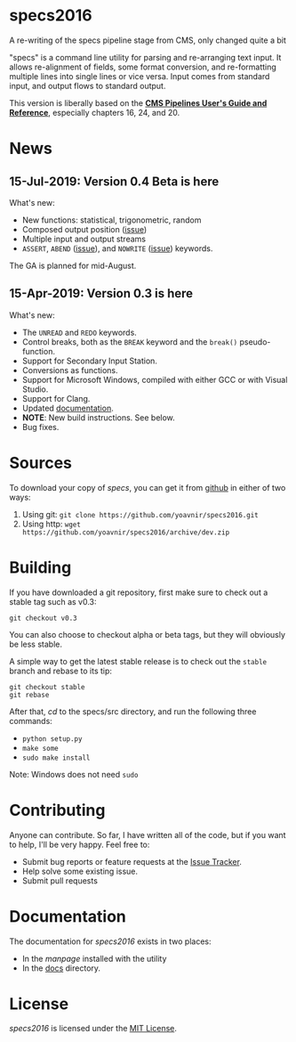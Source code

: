 # specs2016
A re-writing of the specs pipeline stage from CMS, only changed quite a bit

"specs" is a command line utility for parsing and re-arranging text
input. It allows re-alignment of fields, some format conversion, and
re-formatting multiple lines into single lines or vice versa. Input
comes from standard input, and output flows to standard output.

This version is liberally based on the [**CMS Pipelines User's Guide and Reference**](https://publib.boulder.ibm.com/epubs/pdf/hcsj0c30.pdf), especially chapters 16, 24, and 20.

News
====
15-Jul-2019: Version 0.4 Beta is here
-------------------------------------
What's new:
* New functions: statistical, trigonometric, random
* Composed output position ([issue](https://github.com/yoavnir/specs2016/issues/47))
* Multiple input and output streams
* `ASSERT`, `ABEND` ([issue](https://github.com/yoavnir/specs2016/issues/78)), and `NOWRITE` ([issue](https://github.com/yoavnir/specs2016/issues/80)) keywords.

The GA is planned for mid-August.


15-Apr-2019: Version 0.3 is here
--------------------------------
What's new:
* The `UNREAD` and `REDO` keywords.
* Control breaks, both as the `BREAK` keyword and the `break()` pseudo-function.
* Support for Secondary Input Station.
* Conversions as functions.
* Support for Microsoft Windows, compiled with either GCC or with Visual Studio.
* Support for Clang.
* Updated [documentation](specs/docs/TOC.md).
* **NOTE**: New build instructions.  See below.
* Bug fixes.

Sources
=======
To download your copy of *specs*, you can get it from [github](https://github.com/yoavnir/specs2016) in either of two ways:
1. Using git: `git clone https://github.com/yoavnir/specs2016.git`
2. Using http: `wget https://github.com/yoavnir/specs2016/archive/dev.zip`

Building
========
If you have downloaded a git repository, first make sure to check out a stable tag such as v0.3:
```
git checkout v0.3
```
You can also choose to checkout alpha or beta tags, but they will obviously be less stable.

A simple way to get the latest stable release is to check out the `stable` branch and rebase to its tip:
```
git checkout stable
git rebase
```

After that, _cd_ to the specs/src directory, and run the following three commands:
* `python setup.py`
* `make some`
* `sudo make install`

Note: Windows does not need `sudo`

Contributing
============
Anyone can contribute. So far, I have written all of the code, but if you want to help, I'll be very happy. Feel free to:
* Submit bug reports or feature requests at the [Issue Tracker](https://github.com/yoavnir/specs2016/issues).
* Help solve some existing issue.
* Submit pull requests

Documentation
=============
The documentation for *specs2016* exists in two places:
* In the *manpage* installed with the utility
* In the [docs](specs/docs/TOC.md) directory.

License
=======
*specs2016* is licensed under the [MIT License](https://github.com/yoavnir/specs2016/blob/dev/LICENSE).
